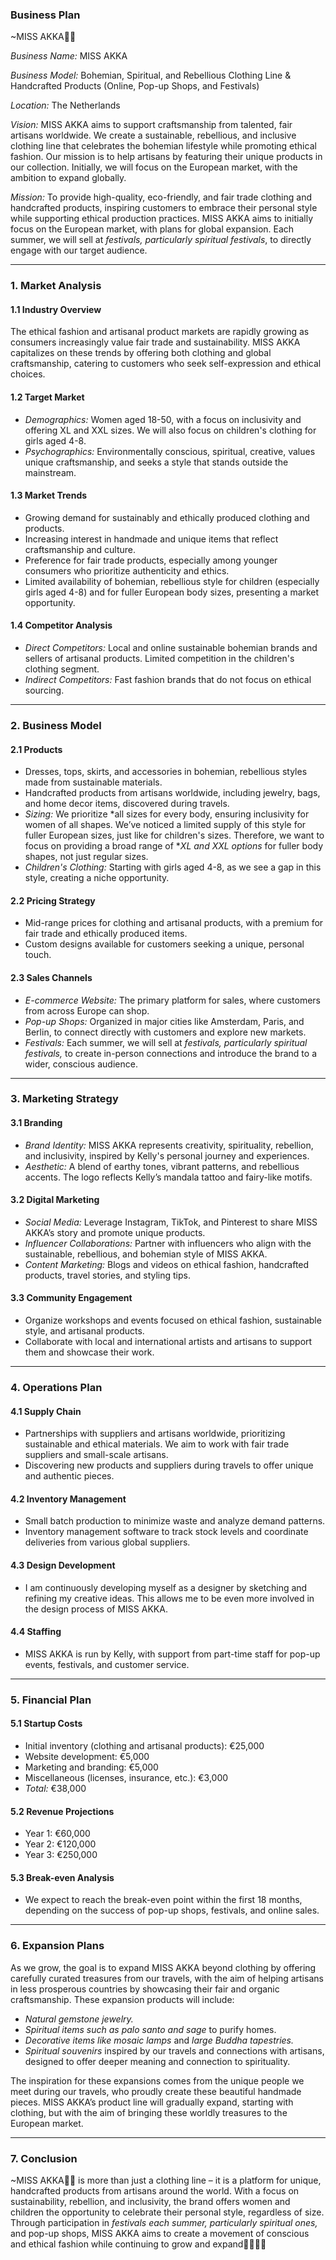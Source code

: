 ### Business Plan

~MISS AKKA🧚‍♀️

*Business Name:* MISS AKKA

*Business Model:* Bohemian, Spiritual, and Rebellious Clothing Line & Handcrafted Products (Online, Pop-up Shops, and Festivals)

*Location:* The Netherlands

*Vision:* MISS AKKA aims to support craftsmanship from talented, fair artisans worldwide. We create a sustainable, rebellious, and inclusive clothing line that celebrates the bohemian lifestyle while promoting ethical fashion. Our mission is to help artisans by featuring their unique products in our collection. Initially, we will focus on the European market, with the ambition to expand globally.

*Mission:* To provide high-quality, eco-friendly, and fair trade clothing and handcrafted products, inspiring customers to embrace their personal style while supporting ethical production practices. MISS AKKA aims to initially focus on the European market, with plans for global expansion. Each summer, we will sell at *festivals, particularly spiritual festivals*, to directly engage with our target audience.

---

### 1. Market Analysis

#### 1.1 Industry Overview
The ethical fashion and artisanal product markets are rapidly growing as consumers increasingly value fair trade and sustainability. MISS AKKA capitalizes on these trends by offering both clothing and global craftsmanship, catering to customers who seek self-expression and ethical choices.

#### 1.2 Target Market
- *Demographics:* Women aged 18-50, with a focus on inclusivity and offering XL and XXL sizes. We will also focus on children's clothing for girls aged 4-8.
- *Psychographics:* Environmentally conscious, spiritual, creative, values unique craftsmanship, and seeks a style that stands outside the mainstream.

#### 1.3 Market Trends
- Growing demand for sustainably and ethically produced clothing and products.
- Increasing interest in handmade and unique items that reflect craftsmanship and culture.
- Preference for fair trade products, especially among younger consumers who prioritize authenticity and ethics.
- Limited availability of bohemian, rebellious style for children (especially girls aged 4-8) and for fuller European body sizes, presenting a market opportunity.

#### 1.4 Competitor Analysis
- *Direct Competitors:* Local and online sustainable bohemian brands and sellers of artisanal products. Limited competition in the children's clothing segment.
- *Indirect Competitors:* Fast fashion brands that do not focus on ethical sourcing.

---

### 2. Business Model

#### 2.1 Products
- Dresses, tops, skirts, and accessories in bohemian, rebellious styles made from sustainable materials.
- Handcrafted products from artisans worldwide, including jewelry, bags, and home decor items, discovered during travels.
- *Sizing:* We prioritize *all sizes for every body, ensuring inclusivity for women of all shapes. We’ve noticed a limited supply of this style for fuller European sizes, just like for children's sizes. Therefore, we want to focus on providing a broad range of **XL and XXL options* for fuller body shapes, not just regular sizes.
- *Children's Clothing:* Starting with girls aged 4-8, as we see a gap in this style, creating a niche opportunity.

#### 2.2 Pricing Strategy
- Mid-range prices for clothing and artisanal products, with a premium for fair trade and ethically produced items.
- Custom designs available for customers seeking a unique, personal touch.

#### 2.3 Sales Channels
- *E-commerce Website:* The primary platform for sales, where customers from across Europe can shop.
- *Pop-up Shops:* Organized in major cities like Amsterdam, Paris, and Berlin, to connect directly with customers and explore new markets.
- *Festivals:* Each summer, we will sell at *festivals, particularly spiritual festivals,* to create in-person connections and introduce the brand to a wider, conscious audience.

---

### 3. Marketing Strategy

#### 3.1 Branding
- *Brand Identity:* MISS AKKA represents creativity, spirituality, rebellion, and inclusivity, inspired by Kelly's personal journey and experiences.
- *Aesthetic:* A blend of earthy tones, vibrant patterns, and rebellious accents. The logo reflects Kelly’s mandala tattoo and fairy-like motifs.

#### 3.2 Digital Marketing
- *Social Media:* Leverage Instagram, TikTok, and Pinterest to share MISS AKKA’s story and promote unique products.
- *Influencer Collaborations:* Partner with influencers who align with the sustainable, rebellious, and bohemian style of MISS AKKA.
- *Content Marketing:* Blogs and videos on ethical fashion, handcrafted products, travel stories, and styling tips.

#### 3.3 Community Engagement
- Organize workshops and events focused on ethical fashion, sustainable style, and artisanal products.
- Collaborate with local and international artists and artisans to support them and showcase their work.

---

### 4. Operations Plan

#### 4.1 Supply Chain
- Partnerships with suppliers and artisans worldwide, prioritizing sustainable and ethical materials. We aim to work with fair trade suppliers and small-scale artisans.
- Discovering new products and suppliers during travels to offer unique and authentic pieces.

#### 4.2 Inventory Management
- Small batch production to minimize waste and analyze demand patterns.
- Inventory management software to track stock levels and coordinate deliveries from various global suppliers.

#### 4.3 Design Development
- I am continuously developing myself as a designer by sketching and refining my creative ideas. This allows me to be even more involved in the design process of MISS AKKA.

#### 4.4 Staffing
- MISS AKKA is run by Kelly, with support from part-time staff for pop-up events, festivals, and customer service.

---

### 5. Financial Plan

#### 5.1 Startup Costs
- Initial inventory (clothing and artisanal products): €25,000
- Website development: €5,000
- Marketing and branding: €5,000
- Miscellaneous (licenses, insurance, etc.): €3,000
- *Total:* €38,000

#### 5.2 Revenue Projections
- Year 1: €60,000
- Year 2: €120,000
- Year 3: €250,000

#### 5.3 Break-even Analysis
- We expect to reach the break-even point within the first 18 months, depending on the success of pop-up shops, festivals, and online sales.

---

### 6. Expansion Plans

As we grow, the goal is to expand MISS AKKA beyond clothing by offering carefully curated treasures from our travels, with the aim of helping artisans in less prosperous countries by showcasing their fair and organic craftsmanship. These expansion products will include:
- *Natural gemstone jewelry.*
- *Spiritual items such as palo santo and sage* to purify homes.
- *Decorative items like mosaic lamps* and *large Buddha tapestries.*
- *Spiritual souvenirs* inspired by our travels and connections with artisans, designed to offer deeper meaning and connection to spirituality.

The inspiration for these expansions comes from the unique people we meet during our travels, who proudly create these beautiful handmade pieces. MISS AKKA’s product line will gradually expand, starting with clothing, but with the aim of bringing these worldly treasures to the European market.

---

### 7. Conclusion

~MISS AKKA🧚‍♀️ is more than just a clothing line – it is a platform for unique, handcrafted products from artisans around the world. With a focus on sustainability, rebellion, and inclusivity, the brand offers women and children the opportunity to celebrate their personal style, regardless of size. Through participation in *festivals each summer, particularly spiritual ones,* and pop-up shops, MISS AKKA aims to create a movement of conscious and ethical fashion while continuing to grow and expand🧚‍♀️🍀✨
